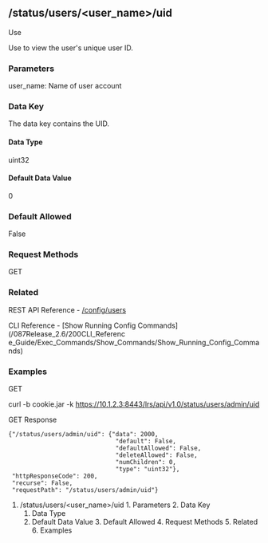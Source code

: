 ## /status/users/<user_name>/uid

Use

Use to view the user's unique user ID.

### Parameters

user_name: Name of user account

### Data Key

The data key contains the UID.

#### Data Type

uint32

#### Default Data Value

0

### Default Allowed

False

### Request Methods

GET

### Related

REST API Reference -
[/config/users](/087Release_2.6/250REST_API_Reference_Guide/config/users)

CLI Reference - [Show Running Config Commands](/087Release_2.6/200CLI_Referenc
e_Guide/Exec_Commands/Show_Commands/Show_Running_Config_Commands)

### Examples

GET

curl -b cookie.jar -k
https://10.1.2.3:8443/lrs/api/v1.0/status/users/admin/uid

GET Response

    
    
    {"/status/users/admin/uid": {"data": 2000,
                                  "default": False,
                                  "defaultAllowed": False,
                                  "deleteAllowed": False,
                                  "numChildren": 0,
                                  "type": "uint32"},
     "httpResponseCode": 200,
     "recurse": False,
     "requestPath": "/status/users/admin/uid"}
    

  1. /status/users/<user_name>/uid
    1. Parameters
    2. Data Key
      1. Data Type
      2. Default Data Value
    3. Default Allowed
    4. Request Methods
    5. Related
    6. Examples

